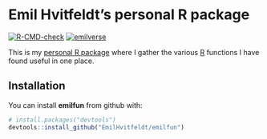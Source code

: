 
<!-- README.md is generated from README.Rmd. Please edit that file -->

# Emil Hvitfeldt’s personal R package

<!-- badges: start -->

[![R-CMD-check](https://github.com/EmilHvitfeldt/ehlib/workflows/R-CMD-check/badge.svg)](https://github.com/EmilHvitfeldt/ehlib/actions)
[![emilverse](https://img.shields.io/badge/emilverse-packages-blue.svg)](http://github.com/emilhvitfeldt/emilverse)
<!-- badges: end -->

This is my [personal R
package](https://hilaryparker.com/2013/04/03/personal-r-packages/) where
I gather the various [R](https://www.r-project.org/) functions I have
found useful in one place.

## Installation

You can install **emilfun** from github with:

``` r
# install.packages("devtools")
devtools::install_github("EmilHvitfeldt/emilfun")
```
